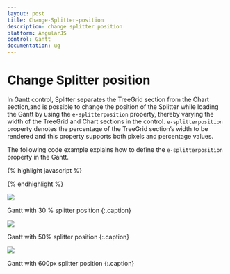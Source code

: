 ```yaml
---
layout: post
title: Change-Splitter-position
description: change splitter position
platform: AngularJS
control: Gantt
documentation: ug
---
```


# Change Splitter position

In Gantt control, Splitter separates the TreeGrid section from the Chart section,and is possible to change the position of the Splitter while loading the Gantt by using the `e-splitterposition` property, thereby varying the width of the TreeGrid and Chart sections in the control.  `e-splitterposition` property denotes the percentage of the TreeGrid section’s width to be rendered and this property supports both pixels and percentage values.

The following code example explains how to define the `e-splitterposition` property in the Gantt.

{% highlight javascript %}

<body ng-controller="GanttCtrl">
   <!--Add  Gantt control here-->    
   <div id="GanttContainer" ej-gantt
      //...
      e-splitterposition= "50%" // (or) e-splitterposition=”650”  (or)  e-splitterposition=“650px” 
      >
   </div>
</body>

{% endhighlight %}

![](/augular-1/Gantt/How-to/Change-Splitter-position_images/Change-Splitter-position_img2.png)

Gantt with 30 % splitter position
{:.caption}

![](/augular-1/Gantt/How-to/Change-Splitter-position_images/Change-Splitter-position_img3.png)

Gantt with 50% splitter position
{:.caption}

![](/augular-1/Gantt/How-to/Change-Splitter-position_images/Change-Splitter-position_img4.png)

Gantt with 600px splitter position
{:.caption}

